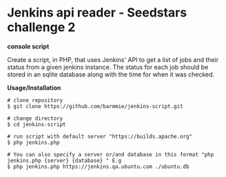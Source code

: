 # Jenkins api reader - Seedstars challenge 2

**console script**

Create a script, in PHP, that uses Jenkins' API to get a list of jobs and their status from a given jenkins instance. The status for each job should be stored in an sqlite database along with the time for when it was checked.

**Usage/Installation**

```
# clone repository
$ git clone https://github.com/barmmie/jenkins-script.git

# change directory
$ cd jenkins-script

# run script with default server "https://builds.apache.org"
$ php jenkins.php

# You can also specify a server or/and database in this format "php jenkins.php {server} {database} " E.g
$ php jenkins.php https://jenkins.qa.ubuntu.com ./ubuntu.db
```



